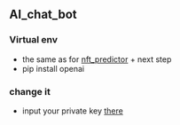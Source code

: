 ## AI_chat_bot

### Virtual env

- the same as for [nft_predictor](https://github.com/meat-app-hack/nft-predictor) + next step
- pip install openai

### change it

- input your private key [there](https://github.com/meat-app-hack/AI_chat_bot/blob/c07164dfa54b5cefcf16f2fa0084bb4fcfa1adc0/chatbot.py#L3)
